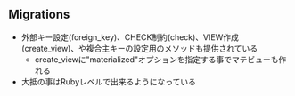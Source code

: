## Migrations

* 外部キー設定(foreign_key)、CHECK制約(check)、VIEW作成(create_view)、や複合主キーの設定用のメソッドも提供されている
  * create_viewに"materialized"オプションを指定する事でマテビューも作れる
* 大抵の事はRubyレベルで出来るようになっている
